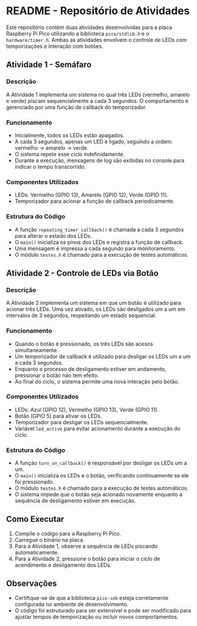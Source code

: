 # README - Repositório de Atividades

Este repositório contém duas atividades desenvolvidas para a placa Raspberry Pi Pico utilizando a biblioteca `pico/stdlib.h` e o `hardware/timer.h`. Ambas as atividades envolvem o controle de LEDs com temporizações e interação com botões.

## Atividade 1 - Semáfaro

### Descrição
A Atividade 1 implementa um sistema no qual três LEDs (vermelho, amarelo e verde) piscam sequencialmente a cada 3 segundos. O comportamento é gerenciado por uma função de callback do temporizador.

### Funcionamento
- Inicialmente, todos os LEDs estão apagados.
- A cada 3 segundos, apenas um LED é ligado, seguindo a ordem: vermelho → amarelo → verde.
- O sistema repete esse ciclo indefinidamente.
- Durante a execução, mensagens de log são exibidas no console para indicar o tempo transcorrido.

### Componentes Utilizados
- LEDs: Vermelho (GPIO 13), Amarelo (GPIO 12), Verde (GPIO 11).
- Temporizador para acionar a função de callback periodicamente.

### Estrutura do Código
- A função `repeating_timer_callback()` é chamada a cada 3 segundos para alterar o estado dos LEDs.
- O `main()` inicializa os pinos dos LEDs e registra a função de callback.
- Uma mensagem é impressa a cada segundo para monitoramento.
- O módulo `testes.h` é chamado para a execução de testes automáticos.

## Atividade 2 - Controle de LEDs via Botão

### Descrição
A Atividade 2 implementa um sistema em que um botão é utilizado para acionar três LEDs. Uma vez ativado, os LEDs são desligados um a um em intervalos de 3 segundos, respeitando um estado sequencial.

### Funcionamento
- Quando o botão é pressionado, os três LEDs são acesos simultaneamente.
- Um temporizador de callback é utilizado para desligar os LEDs um a um a cada 3 segundos.
- Enquanto o processo de desligamento estiver em andamento, pressionar o botão não tem efeito.
- Ao final do ciclo, o sistema permite uma nova interação pelo botão.

### Componentes Utilizados
- LEDs: Azul (GPIO 12), Vermelho (GPIO 13), Verde (GPIO 11).
- Botão (GPIO 5) para ativar os LEDs.
- Temporizador para desligar os LEDs sequencialmente.
- Variável `led_active` para evitar acionamento durante a execução do ciclo.

### Estrutura do Código
- A função `turn_on_callback()` é responsável por desligar os LEDs um a um.
- O `main()` inicializa os LEDs e o botão, verificando continuamente se ele foi pressionado.
- O módulo `testes.h` é chamado para a execução de testes automáticos.
- O sistema impede que o botão seja acionado novamente enquanto a sequência de desligamento estiver em execução.

## Como Executar
1. Compile o código para a Raspberry Pi Pico.
2. Carregue o binário na placa.
3. Para a Atividade 1, observe a sequência de LEDs piscando automaticamente.
4. Para a Atividade 2, pressione o botão para iniciar o ciclo de acendimento e desligamento dos LEDs.

## Observações
- Certifique-se de que a biblioteca `pico-sdk` esteja corretamente configurada no ambiente de desenvolvimento.
- O código foi estruturado para ser extensível e pode ser modificado para ajustar tempos de temporização ou incluir novos comportamentos.

